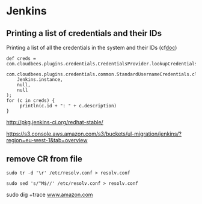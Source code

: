 # Jenkins

## Printing a list of credentials and their IDs


Printing a list of all the credentials in the system and their IDs (cf[doc](https://wiki.jenkins.io/display/JENKINS/Printing+a+list+of+credentials+and+their+IDs))

```
def creds = com.cloudbees.plugins.credentials.CredentialsProvider.lookupCredentials(
    com.cloudbees.plugins.credentials.common.StandardUsernameCredentials.class,
    Jenkins.instance,
    null,
    null
);
for (c in creds) {
     println(c.id + ": " + c.description)
}

```

http://pkg.jenkins-ci.org/redhat-stable/

https://s3.console.aws.amazon.com/s3/buckets/ul-migration/jenkins/?region=eu-west-1&tab=overview

## remove CR from file

```
sudo tr -d '\r' /etc/resolv.conf > resolv.conf

sudo sed 's/^M$//' /etc/resolv.conf > resolv.conf 
```

sudo dig +trace www.amazon.com




